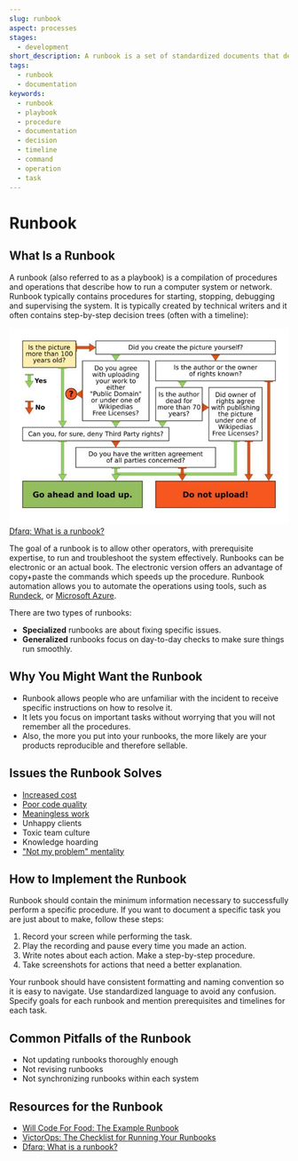 ```yaml
---
slug: runbook
aspect: processes
stages:
  - development
short_description: A runbook is a set of standardized documents that describe how to run a computer system. It typically contains a walkthrough how to start, stop, debug and supervise the system.
tags:
  - runbook
  - documentation
keywords:
  - runbook
  - playbook
  - procedure
  - documentation
  - decision
  - timeline
  - command
  - operation
  - task
---
```


# Runbook

## What Is a Runbook

A runbook (also referred to as a playbook) is a compilation of procedures and operations that describe how to run a computer system or network. Runbook typically contains procedures for starting, stopping, debugging and supervising the system. It is typically created by technical writers and it often contains step-by-step decision trees (often with a timeline):

![Decision Tree](/files/runbook.png)
[Dfarq: What is a runbook?](https://dfarq.homeip.net/what-is-a-runbook/)

The goal of a runbook is to allow other operators, with prerequisite expertise, to run and troubleshoot the system effectively. Runbooks can be electronic or an actual book. The electronic version offers an advantage of copy+paste the commands which speeds up the procedure. Runbook automation allows you to automate the operations using tools, such as [Rundeck](https://www.rundeck.com/open-source), or [Microsoft Azure](https://azure.microsoft.com).

There are two types of runbooks:

- **Specialized** runbooks are about fixing specific issues.
- **Generalized** runbooks focus on day-to-day checks to make sure things run smoothly.

## Why You Might Want the Runbook

- Runbook allows people who are unfamiliar with the incident to receive specific instructions on how to resolve it.
- It lets you focus on important tasks without worrying that you will not remember all the procedures.
- Also, the more you put into your runbooks, the more likely are your products reproducible and therefore sellable.

## Issues the Runbook Solves

- [Increased cost](/issues/increased-cost)
- [Poor code quality](/issues/poor-code-quality)
- [Meaningless work](/issues/meaningless-work)
- Unhappy clients
- Toxic team culture
- Knowledge hoarding
- ["Not my problem" mentality](/issues/not-my-problem-mentality)

## How to Implement the Runbook

Runbook should contain the minimum information necessary to successfully perform a specific procedure. If you want to document a specific task you are just about to make, follow these steps:

1. Record your screen while performing the task.
2. Play the recording and pause every time you made an action.
3. Write notes about each action. Make a step-by-step procedure.
4. Take screenshots for actions that need a better explanation.

Your runbook should have consistent formatting and naming convention so it is easy to navigate. Use standardized language to avoid any confusion. Specify goals for each runbook and mention prerequisites and timelines for each task.

## Common Pitfalls of the Runbook

- Not updating runbooks thoroughly enough
- Not revising runbooks
- Not synchronizing runbooks within each system

## Resources for the Runbook

- [Will Code For Food: The Example Runbook](https://willcode4foodblog.wordpress.com/2014/10/26/scorch-html-documentation-tool-part-1-the-example-runbook/)
- [VictorOps: The Checklist for Running Your Runbooks](https://victorops.com/blog/runbooks-checklist)
- [Dfarq: What is a runbook?](https://dfarq.homeip.net/what-is-a-runbook/)
